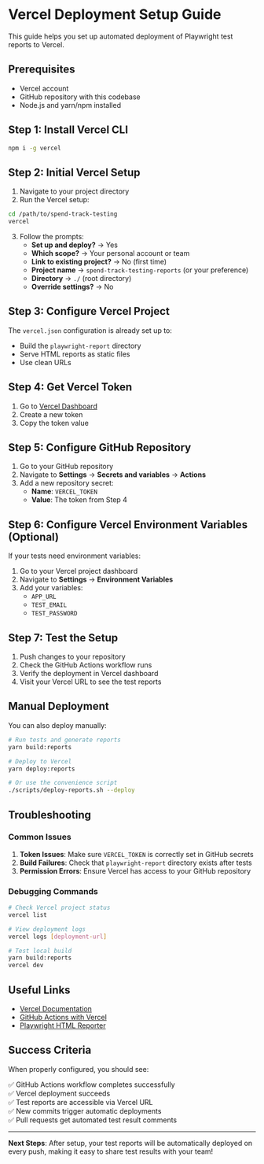 # Vercel Deployment Setup Guide

This guide helps you set up automated deployment of Playwright test reports to Vercel.

## Prerequisites

- Vercel account
- GitHub repository with this codebase
- Node.js and yarn/npm installed

## Step 1: Install Vercel CLI

```bash
npm i -g vercel
```

## Step 2: Initial Vercel Setup

1. Navigate to your project directory
2. Run the Vercel setup:

```bash
cd /path/to/spend-track-testing
vercel
```

3. Follow the prompts:
   - **Set up and deploy?** → Yes
   - **Which scope?** → Your personal account or team
   - **Link to existing project?** → No (first time)
   - **Project name** → `spend-track-testing-reports` (or your preference)
   - **Directory** → `./` (root directory)
   - **Override settings?** → No

## Step 3: Configure Vercel Project

The `vercel.json` configuration is already set up to:

- Build the `playwright-report` directory
- Serve HTML reports as static files
- Use clean URLs

## Step 4: Get Vercel Token

1. Go to [Vercel Dashboard](https://vercel.com/account/tokens)
2. Create a new token
3. Copy the token value

## Step 5: Configure GitHub Repository

1. Go to your GitHub repository
2. Navigate to **Settings** → **Secrets and variables** → **Actions**
3. Add a new repository secret:
   - **Name**: `VERCEL_TOKEN`
   - **Value**: The token from Step 4

## Step 6: Configure Vercel Environment Variables (Optional)

If your tests need environment variables:

1. Go to your Vercel project dashboard
2. Navigate to **Settings** → **Environment Variables**
3. Add your variables:
   - `APP_URL`
   - `TEST_EMAIL`
   - `TEST_PASSWORD`

## Step 7: Test the Setup

1. Push changes to your repository
2. Check the GitHub Actions workflow runs
3. Verify the deployment in Vercel dashboard
4. Visit your Vercel URL to see the test reports

## Manual Deployment

You can also deploy manually:

```bash
# Run tests and generate reports
yarn build:reports

# Deploy to Vercel
yarn deploy:reports

# Or use the convenience script
./scripts/deploy-reports.sh --deploy
```

## Troubleshooting

### Common Issues

1. **Token Issues**: Make sure `VERCEL_TOKEN` is correctly set in GitHub secrets
2. **Build Failures**: Check that `playwright-report` directory exists after tests
3. **Permission Errors**: Ensure Vercel has access to your GitHub repository

### Debugging Commands

```bash
# Check Vercel project status
vercel list

# View deployment logs
vercel logs [deployment-url]

# Test local build
yarn build:reports
vercel dev
```

## Useful Links

- [Vercel Documentation](https://vercel.com/docs)
- [GitHub Actions with Vercel](https://vercel.com/guides/how-can-i-use-github-actions-with-vercel)
- [Playwright HTML Reporter](https://playwright.dev/docs/test-reporters#html-reporter)

## Success Criteria

When properly configured, you should see:

✅ GitHub Actions workflow completes successfully  
✅ Vercel deployment succeeds  
✅ Test reports are accessible via Vercel URL  
✅ New commits trigger automatic deployments  
✅ Pull requests get automated test result comments

---

**Next Steps**: After setup, your test reports will be automatically deployed on every push, making it easy to share test results with your team!
